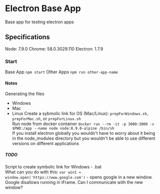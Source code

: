 # Electron Base App
Base app for testing electron apps

## Specifications
Node: 7.9.0
Chrome: 58.0.3029.110
Electron: 1.7.9

### Start
Base App `npm start`
Other Apps `npm run other-app-name`

#### Notes
Generating the files  
- Windows
- Mac
- Linux
Create a sybmolic link for OS (Mac/Linux): `prepForWindows.sh`, `prepForMac.sh`, or `prepForLinux.sh`  
Run node from docker container `docker run --rm -it -p 3000:3000 -v $PWD:/app --name node node:8.9.0-alpine /bin/sh`  
If you install electron globally you wouldn't have to worry about it being in the node_modules directory but you wouldn't be able to use different versions on different applications  

##### TODO
Script to create symbolic link for Windows - .bat  
What can you do with this: `var win1 = window.open('https://www.google.com')` - opens google in a new window. Google disallows running in iFrame. Can I communicate with the new window?  